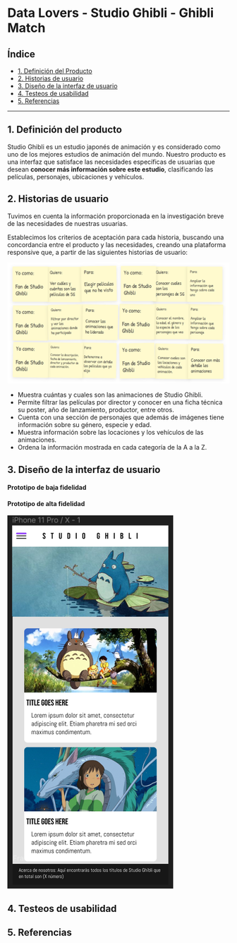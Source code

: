 # Data Lovers - Studio Ghibli - Ghibli Match

## Índice

* [1. Definición del Producto](#1-Definición-del-producto)
* [2. Historias de usuario](#2-Historias-de-usuario)
* [3. Diseño de la interfaz de usuario](#3-Diseño-de-la-interfaz-de-usuario)
* [4. Testeos de usabilidad](#4-Testeos-de-usabilidad)
* [5. Referencias](#5-Referencias)


***

## 1. Definición del producto

Studio Ghibli es un estudio japonés de animación y es considerado como uno de los mejores estudios de animación del mundo. Nuestro producto es una interfaz que satisface las necesidades específicas de usuarias que desean **conocer más información sobre este estudio**, clasificando las películas, personajes, ubicaciones y vehículos.

## 2. Historias de usuario

Tuvimos en cuenta la información proporcionada en la investigación breve de las necesidades de nuestras usuarias.

Establecimos los criterios de aceptación para cada historia, buscando una concordancia entre el producto y las necesidades, creando una plataforma responsive que, a partir de las siguientes historias de usuario:

![.image](./historia-de-usuario-1.PNG)

- Muestra cuántas y cuales son las animaciones de Studio Ghibli.
- Permite filtrar las películas por director y conocer en una ficha técnica su poster, año de lanzamiento, productor, entre otros.
- Cuenta con una sección de personajes que además de imágenes tiene información sobre su género, especie y edad.
- Muestra información sobre las locaciones y los vehículos de las animaciones.
- Ordena la información mostrada en cada categoría de la A a la Z.


## 3. Diseño de la interfaz de usuario

#### Prototipo de baja fidelidad

#### Prototipo de alta fidelidad

![.image](./prototipo-alta-fidelidad-movil.PNG)

## 4. Testeos de usabilidad

## 5. Referencias
